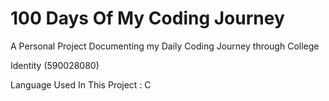 # 100 Days Of My Coding Journey
A Personal Project Documenting my Daily Coding Journey through College

Identity (590028080)

Language Used In This Project : C 

